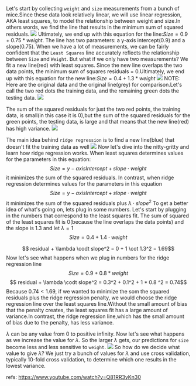 Let's start by collecting `weight` and `size` measurements from a bunch of mice.Since these data look relatively linear, we will use linear regression, AKA least squares, to model the relationship between weight and size.In others words, we find the line that results in the minimum sum of squared residuals.
![](./alg_regularization/1.png)
Ultimately, we end up with this equation for the line:$Size = 0.9 + 0.75 * weight$. The line has two parameters: a y-axis intercept(0.9) and a slope(0.75).
When we have a lot of measurements, we can be fairly confident that the `Least Squares` line accurately reflects the relationship between `Size` and `Weight`. But what if we only have two measurements? We fit a new line(red) with least squares. Since the new line overlaps the two data points, the minimum sum of squares residuals = 0.Ultimately, we end up with this equation for the new line:$Size=0.4+1.3*weight$
![](./alg_regularization/2.png)
NOTE: Here are the original data and the original line(grey) for comparison.Let's call the two red dots the training data, and the remaining green dots the testing data.
![](./alg_regularization/3.png)

The sum of the squared residuals for just the two red points, the training data, is small(in this case it is 0),but the sum of the squared residuals for the green points, the testing data, is large and that means that the new line(red) has high variance.
![](./alg_regularization/4.png)

The main idea behind `ridge regression` is to find a new line(blue) that doesn't fit the training data as well
![](./alg_regularization/5.png)
Now let's dive into the nitty-gritty and learn how ridge regression works.
When least squares determines values for the parameters in this equation:
$$ Size = y-axis Intercept + slope \cdot weight $$
it minimizes the sum of the squared residuals.
In contrast, when ridge regression determines values for the parameters in this equation
$$ Size = y-axis Intercept + slope \cdot weight $$
it minimizes the sum of the squared residuals plus $\lambda \cdot slope^2$
To get a better idea of what's going on, lets plug in some numbers.
Let's start by plugging in the numbers that correspond to the least squares fit. The sum of squared of the least squares fit is 0(because the line overlaps the data points) and the slope is 1.3 and let $\lambda = 1$
$$ Size = 0.4 + 1.4 \cdot weight $$

$$ residual + \lambda \codt slope^2  = 0 + 1 \cot 1.3^2 = 1.69$$
Now let's see what happens when we plug in numbers for the ridge regression line
$$ Size = 0.9 + 0.8 * weight $$
$$ residual + \lambda \codt slope^2  = 0.3^2 + 0.1^2 + 1 * 0.8 ^2 = 0.74$$
Because $0.74<1.69$, if we wanted to minimize the som the squared residuals plus the ridge regression penalty, we would choose the ridge regression line over the least squares line.Without the small amount of bias that the penalty creates, the least squares fit has a large amount of variance.In contrast, the ridge regression line,which has the small amount of bias due to the penalty, has less variance.

$\lambda$ can be any value from 0 to positive infinity. Now let's see what happens as we increase the value for $\lambda$. So the larger $\lambda$ gets, our predictions for `size` become less and less sensitive to `weight`.
![](./alg_regularization/6.gif)
So how do we decide what value to give $\lambda$?
We just try a bunch of values for $\lambda$ and use cross validation, typically 10-fold cross validation, to determine which one results in the lowest variance.






















refs:
https://www.youtube.com/watch?v=Q81RR3yKn30